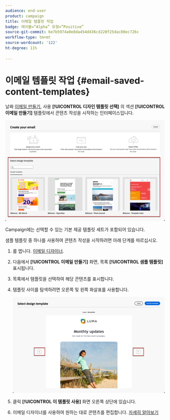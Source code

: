 ```yaml
---
audience: end-user
product: campaign
title: 이메일 템플릿 작업
badge: 레이블=“Alpha” 유형=“Positive”
source-git-commit: 6e7b5974a0e8da454d436cd220f25dac80ec726c
workflow-type: tm+mt
source-wordcount: '122'
ht-degree: 11%

---
```


# 이메일 템플릿 작업 {#email-saved-content-templates}

날짜 [이메일 만들기](#create-email), 사용 **[!UICONTROL 디자인 템플릿 선택]** 의 섹션 **[!UICONTROL 이메일 만들기]** 템플릿에서 콘텐츠 작성을 시작하는 인터페이스입니다.

![](assets/email_designer-sample-templates.png)

Campaign에는 선택할 수 있는 기본 제공 템플릿 세트가 포함되어 있습니다.

샘플 템플릿 중 하나를 사용하여 콘텐츠 작성을 시작하려면 아래 단계를 따르십시오.

1. 를 엽니다. [이메일 디자이너](create-email-content.md).

1. 다음에서 **[!UICONTROL 이메일 만들기]** 화면, 목록 **[!UICONTROL 샘플 템플릿]**  표시됩니다.

1. 목록에서 템플릿을 선택하여 해당 콘텐츠를 표시합니다.

1. 템플릿 사이를 탐색하려면 오른쪽 및 왼쪽 화살표를 사용합니다.

   ![](assets/email_designer-sample-templates-navigate.png)

1. 클릭 **[!UICONTROL 이 템플릿 사용]** 화면 오른쪽 상단에 있습니다.

1. 이메일 디자이너를 사용하여 원하는 대로 콘텐츠를 편집합니다. [자세히 알아보기](create-email-content.md)
